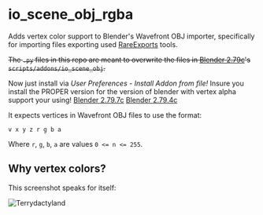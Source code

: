 # io_scene_obj_rgba

Adds vertex color support to Blender's Wavefront OBJ importer, specifically for importing files exporting used [RareExports](https://github.com/RareExports) tools.

~~The `.py` files in this repo are meant to overwrite the files in [Blender 2.79c](https://download.blender.org/release/Blender2.79/latest/)'s `scripts/addons/io_scene_obj`.~~

Now just install via *User Preferences - Install Addon from file!* Insure you install the PROPER version for the version of blender with vertex alpha support your using!
[Blender 2.79.7c](https://download.blender.org/release/Blender2.79/latest/)
[Blender 2.79.4c](https://mega.nz/file/6FoHjT7I#FYo28fOblr3BzlHPOVGdWDO8zZuVbaaHOqz40dZx2A8)

It expects vertices in Wavefront OBJ files to use the format:
```
v x y z r g b a
```

Where `r`, `g`, `b`, `a` are values `0 <= n <= 255`.

## Why vertex colors?

This screenshot speaks for itself:

![Terrydactyland](why-vertex-colors.jpg)
